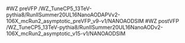 #WZ preVFP
/WZ_TuneCP5_13TeV-pythia8/RunIISummer20UL16NanoAODAPVv2-106X_mcRun2_asymptotic_preVFP_v9-v1/NANOAODSIM
#WZ postVFP
/WZ_TuneCP5_13TeV-pythia8/RunIISummer20UL16NanoAODv2-106X_mcRun2_asymptotic_v15-v1/NANOAODSIM
